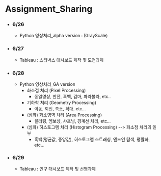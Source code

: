 # Assignment_Sharing

- ### 6/26
    - Python 영상처리_alpha version : (GrayScale)
- ### 6/27
    - Tableau : 스타벅스 대시보드 제작 및 도전과제
- ### 6/28
    - Python 영상처리_GA version
        - 화소점 처리 (Pixel Processing)
            - 동일영상, 반전, 흑백, 감마, 파라볼라, etc..
        - 기하학 처리 (Geometry Processing)
            - 이동, 회전, 축소, 확대, etc...
        - (심화) 화소영역 처리 (Area Processing)
            - 블러링, 엠보싱, 샤프닝, 경계선 처리, etc...
        - (심화) 히스토그램 처리 (Histogram Processing) --> 화소점 처리의 일부
            - 흑백(평균값, 중앙값), 히스토그램 스트래칭, 엔드인 탐색, 평활화, etc...
- ### 6/29
    - Tableau : 인구 대시보드 제작 및 선행과제